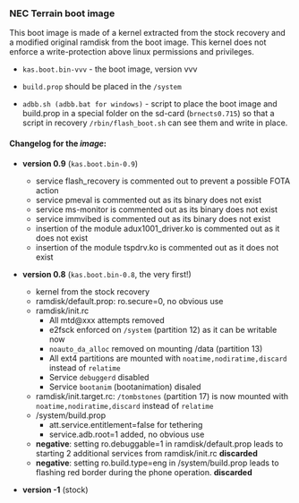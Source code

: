 ### NEC Terrain boot image

This boot image is made of a kernel extracted from the stock recovery and a modified original ramdisk from the boot image. This kernel does not
enforce a write-protection above linux permissions and privileges.

* `kas.boot.bin-vvv` - the boot image, version vvv
* `build.prop` should be placed in the `/system`

* `adbb.sh (adbb.bat for windows)` - script to place the boot image and build.prop in a special folder on the sd-card (`brnects0.715`) so that a script in recovery `/rbin/flash_boot.sh` can see them and write in place.

#### Changelog for the *image*:

* **version 0.9** (`kas.boot.bin-0.9`)
  * service flash_recovery is commented out to prevent a possible FOTA action
  * service pmeval is commented out as its binary does not exist
  * service ms-monitor is commented out as its binary does not exist
  * service immvibed is commented out as its binary does not exist
  * insertion of the module adux1001_driver.ko is commented out as it does not exist
  * insertion of the module tspdrv.ko is commented out as it does not exist

* **version 0.8** (`kas.boot.bin-0.8`, the very first!)
  * kernel from the stock recovery  
  * ramdisk/default.prop: ro.secure=0, no obvious use
  * ramdisk/init.rc
    * All mtd@xxx attempts removed
    * e2fsck enforced on `/system` (partition 12) as it can be writable now
    * `noauto_da_alloc` removed on mounting /data (partition 13)
    * All ext4 partitions are mounted with `noatime,nodiratime,discard` instead of `relatime`
    * Service `debuggerd` disabled
    * Service `bootanim` (bootanimation) disaled
  * ramdisk/init.target.rc: `/tombstones` (partition 17) is now mounted with `noatime,nodiratime,discard` instead of `relatime`
  * /system/build.prop
    * att.service.entitlement=false for tethering
    * service.adb.root=1 added, no obvious use
  * **negative**: setting ro.debuggable=1 in ramdisk/default.prop leads to starting 2 additional services from ramdisk/init.rc **discarded**
  * **negative**: setting ro.build.type=eng in /system/build.prop leads to flashing red border during the phone operation. **discarded**

* **version -1** (stock)
